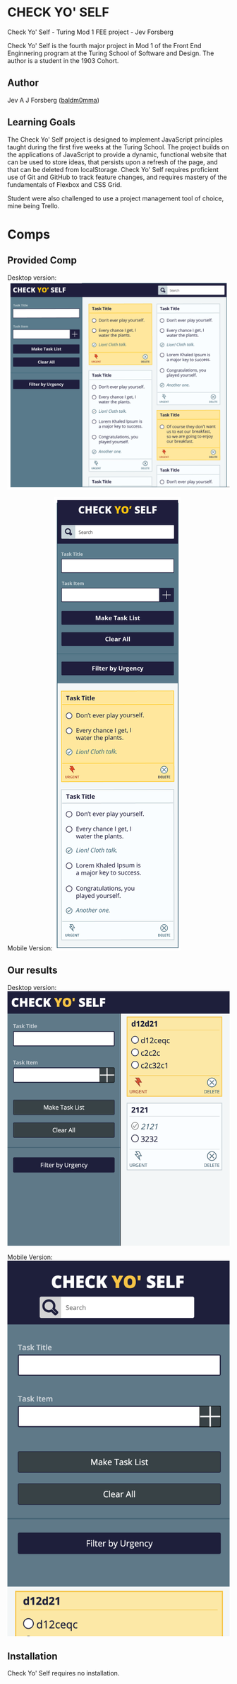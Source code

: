 # CHECK YO' SELF
Check Yo' Self - Turing Mod 1 FEE project - Jev Forsberg

Check Yo' Self is the fourth major project in Mod 1 of the Front End Enginnering program at the Turing School of Software and Design. The author is a student in the 1903 Cohort.

## Author

Jev A J Forsberg ([baldm0mma](https://github.com/baldm0mma]))

## Learning Goals

The Check Yo' Self project is designed to implement JavaScript principles taught during the first five weeks at the Turing School. The project builds on the applications of JavaScript to provide a dynamic, functional website that can be used to store ideas, that persists upon a refresh of the page, and that can be deleted from localStorage. Check Yo' Self  requires proficient use of Git and GitHub to track feature changes, and requires mastery of the fundamentals of Flexbox and CSS Grid.

Student were also challenged to use a project management tool of choice, mine being Trello.

# Comps

## Provided Comp
Desktop version:
![image](https://github.com/baldm0mma/check_yo_self/blob/master/images/check-yo-self-01.jpg)

Mobile Version:
![image](https://github.com/baldm0mma/check_yo_self/blob/master/images/check-yo-self-04.jpg)

## Our results
Desktop version:
![image](https://github.com/baldm0mma/check_yo_self/blob/master/images/Screen%20Shot%202019-04-17%20at%209.32.22%20AM.png)

Mobile Version:
![image](https://github.com/baldm0mma/check_yo_self/blob/master/images/Screen%20Shot%202019-04-17%20at%209.33.46%20AM.png)

## Installation
Check Yo' Self requires no installation.